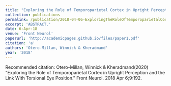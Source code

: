 ```yaml
---
title: "Exploring the Role of Temporoparietal Cortex in Upright Perception and the Link With Torsional Eye Position."
collection: publications
permalink: /publication/2018-04-06-ExploringTheRoleOfTemporoparietalCortexInUprightPerceptionAndTh
excerpt: 'ABSTRACT.'
date: 6-Apr-18
venue: 'Front Neurol'
paperurl: 'http://academicpages.github.io/files/paper1.pdf'
citation: 'a'
authors: 'Otero-Millan, Winnick & Kheradmand'
year: '2018'
---
```


Recommended citation: Otero-Millan, Winnick & Kheradmand(2020) "Exploring the Role of Temporoparietal Cortex in Upright Perception and the Link With Torsional Eye Position." Front Neurol. 2018 Apr 6;9:192. 
